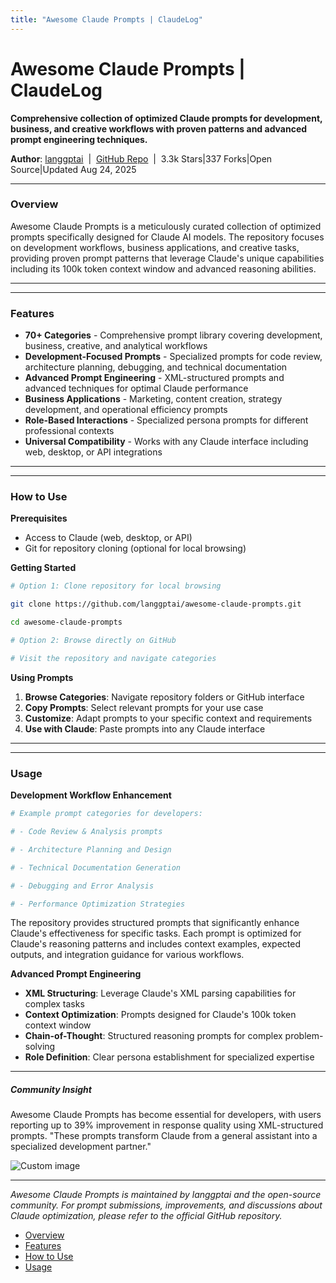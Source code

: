 ```yaml
---
title: "Awesome Claude Prompts | ClaudeLog"
---
```


# Awesome Claude Prompts | ClaudeLog

**Comprehensive collection of optimized Claude prompts for development, business, and creative workflows with proven patterns and advanced prompt engineering techniques.**

**Author**: [langgptai](https://github.com/langgptai)  |  [GitHub Repo](https://github.com/langgptai/awesome-claude-prompts)  |  3.3k Stars|337 Forks|Open Source|Updated Aug 24, 2025

* * *

### Overview[​](#overview "Direct link to Overview")

Awesome Claude Prompts is a meticulously curated collection of optimized prompts specifically designed for Claude AI models. The repository focuses on development workflows, business applications, and creative tasks, providing proven prompt patterns that leverage Claude's unique capabilities including its 100k token context window and advanced reasoning abilities.

* * *

* * *

### Features[​](#features "Direct link to Features")

-   **70+ Categories** - Comprehensive prompt library covering development, business, creative, and analytical workflows
-   **Development-Focused Prompts** - Specialized prompts for code review, architecture planning, debugging, and technical documentation
-   **Advanced Prompt Engineering** - XML-structured prompts and advanced techniques for optimal Claude performance
-   **Business Applications** - Marketing, content creation, strategy development, and operational efficiency prompts
-   **Role-Based Interactions** - Specialized persona prompts for different professional contexts
-   **Universal Compatibility** - Works with any Claude interface including web, desktop, or API integrations

* * *

* * *

### How to Use[​](#how-to-use "Direct link to How to Use")

**Prerequisites**

-   Access to Claude (web, desktop, or API)
-   Git for repository cloning (optional for local browsing)

**Getting Started**

```bash
# Option 1: Clone repository for local browsing

git clone https://github.com/langgptai/awesome-claude-prompts.git

cd awesome-claude-prompts

# Option 2: Browse directly on GitHub

# Visit the repository and navigate categories

```

**Using Prompts**

1.  **Browse Categories**: Navigate repository folders or GitHub interface
2.  **Copy Prompts**: Select relevant prompts for your use case
3.  **Customize**: Adapt prompts to your specific context and requirements
4.  **Use with Claude**: Paste prompts into any Claude interface

* * *

* * *

### Usage[​](#usage "Direct link to Usage")

**Development Workflow Enhancement**

```bash
# Example prompt categories for developers:

# - Code Review & Analysis prompts

# - Architecture Planning and Design

# - Technical Documentation Generation

# - Debugging and Error Analysis

# - Performance Optimization Strategies

```

The repository provides structured prompts that significantly enhance Claude's effectiveness for specific tasks. Each prompt is optimized for Claude's reasoning patterns and includes context examples, expected outputs, and integration guidance for various workflows.

**Advanced Prompt Engineering**

-   **XML Structuring**: Leverage Claude's XML parsing capabilities for complex tasks
-   **Context Optimization**: Prompts designed for Claude's 100k token context window
-   **Chain-of-Thought**: Structured reasoning prompts for complex problem-solving
-   **Role Definition**: Clear persona establishment for specialized expertise

* * *

##### Community Insight

Awesome Claude Prompts has become essential for developers, with users reporting up to 39% improvement in response quality using XML-structured prompts. "These prompts transform Claude from a general assistant into a specialized development partner."

<img src="/img/discovery/026_japan.png" alt="Custom image" style="max-width: 165px; height: auto;" />

* * *

*Awesome Claude Prompts is maintained by langgptai and the open-source community. For prompt submissions, improvements, and discussions about Claude optimization, please refer to the official GitHub repository.*

-   [Overview](#overview)
-   [Features](#features)
-   [How to Use](#how-to-use)
-   [Usage](#usage)